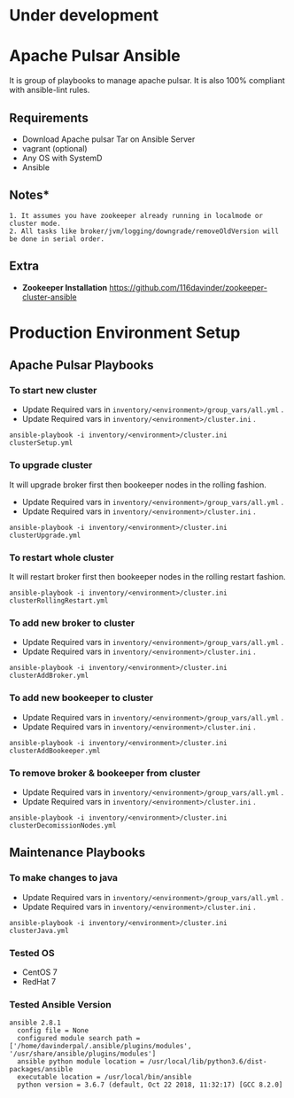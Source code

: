# Under development

# Apache Pulsar Ansible

It is group of playbooks to manage apache pulsar. It is also 100% compliant with ansible-lint rules.

## **Requirements**
* Download Apache pulsar Tar on Ansible Server
* vagrant (optional)
* Any OS with SystemD
* Ansible

## **Notes***
```
1. It assumes you have zookeeper already running in localmode or cluster mode.
2. All tasks like broker/jvm/logging/downgrade/removeOldVersion will be done in serial order.
```

## **Extra**
* **Zookeeper Installation**
https://github.com/116davinder/zookeeper-cluster-ansible

# **Production Environment Setup**

## Apache Pulsar Playbooks

### **To start new cluster**
* Update Required vars in ```inventory/<environment>/group_vars/all.yml``` .
* Update Required vars in ```inventory/<environment>/cluster.ini``` .

```ansible-playbook -i inventory/<environment>/cluster.ini clusterSetup.yml```

### **To upgrade cluster**
It will upgrade broker first then bookeeper nodes in the rolling fashion.
* Update Required vars in ```inventory/<environment>/group_vars/all.yml``` .
* Update Required vars in ```inventory/<environment>/cluster.ini``` .

```ansible-playbook -i inventory/<environment>/cluster.ini clusterUpgrade.yml```

### **To restart whole cluster**
It will restart broker first then bookeeper nodes in the rolling restart fashion.

```ansible-playbook -i inventory/<environment>/cluster.ini clusterRollingRestart.yml```

### **To add new broker to cluster**
* Update Required vars in ```inventory/<environment>/group_vars/all.yml``` .
* Update Required vars in ```inventory/<environment>/cluster.ini``` .

```ansible-playbook -i inventory/<environment>/cluster.ini clusterAddBroker.yml```

### **To add new bookeeper to cluster**
* Update Required vars in ```inventory/<environment>/group_vars/all.yml``` .
* Update Required vars in ```inventory/<environment>/cluster.ini``` .

```ansible-playbook -i inventory/<environment>/cluster.ini clusterAddBookeeper.yml```

### **To remove broker & bookeeper from cluster**
* Update Required vars in ```inventory/<environment>/group_vars/all.yml``` .
* Update Required vars in ```inventory/<environment>/cluster.ini``` .

```ansible-playbook -i inventory/<environment>/cluster.ini clusterDecomissionNodes.yml```

## Maintenance Playbooks

### **To make changes to java**
* Update Required vars in ```inventory/<environment>/group_vars/all.yml``` .
* Update Required vars in ```inventory/<environment>/cluster.ini``` .

```ansible-playbook -i inventory/<environment>/cluster.ini clusterJava.yml```


### **Tested OS**
* CentOS 7
* RedHat 7

### **Tested Ansible Version**
```
ansible 2.8.1
  config file = None
  configured module search path = ['/home/davinderpal/.ansible/plugins/modules', '/usr/share/ansible/plugins/modules']
  ansible python module location = /usr/local/lib/python3.6/dist-packages/ansible
  executable location = /usr/local/bin/ansible
  python version = 3.6.7 (default, Oct 22 2018, 11:32:17) [GCC 8.2.0]
```
